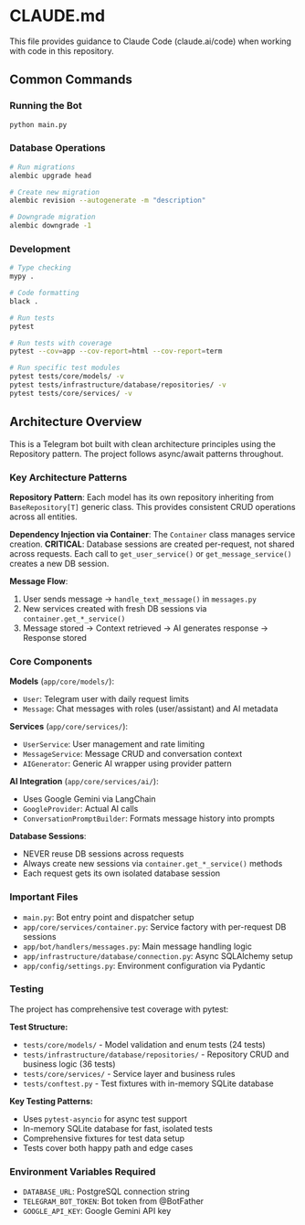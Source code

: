 # CLAUDE.md

This file provides guidance to Claude Code (claude.ai/code) when working with code in this repository.

## Common Commands

### Running the Bot
```bash
python main.py
```

### Database Operations
```bash
# Run migrations
alembic upgrade head

# Create new migration
alembic revision --autogenerate -m "description"

# Downgrade migration
alembic downgrade -1
```

### Development
```bash
# Type checking
mypy .

# Code formatting
black .

# Run tests
pytest

# Run tests with coverage
pytest --cov=app --cov-report=html --cov-report=term

# Run specific test modules
pytest tests/core/models/ -v
pytest tests/infrastructure/database/repositories/ -v
pytest tests/core/services/ -v
```

## Architecture Overview

This is a Telegram bot built with clean architecture principles using the Repository pattern. The project follows async/await patterns throughout.

### Key Architecture Patterns

**Repository Pattern**: Each model has its own repository inheriting from `BaseRepository[T]` generic class. This provides consistent CRUD operations across all entities.

**Dependency Injection via Container**: The `Container` class manages service creation. **CRITICAL**: Database sessions are created per-request, not shared across requests. Each call to `get_user_service()` or `get_message_service()` creates a new DB session.

**Message Flow**: 
1. User sends message → `handle_text_message()` in `messages.py`
2. New services created with fresh DB sessions via `container.get_*_service()`
3. Message stored → Context retrieved → AI generates response → Response stored

### Core Components

**Models** (`app/core/models/`):
- `User`: Telegram user with daily request limits
- `Message`: Chat messages with roles (user/assistant) and AI metadata

**Services** (`app/core/services/`):
- `UserService`: User management and rate limiting
- `MessageService`: Message CRUD and conversation context
- `AIGenerator`: Generic AI wrapper using provider pattern

**AI Integration** (`app/core/services/ai/`):
- Uses Google Gemini via LangChain
- `GoogleProvider`: Actual AI calls
- `ConversationPromptBuilder`: Formats message history into prompts

**Database Sessions**: 
- NEVER reuse DB sessions across requests
- Always create new sessions via `container.get_*_service()` methods
- Each request gets its own isolated database session

### Important Files

- `main.py`: Bot entry point and dispatcher setup
- `app/core/services/container.py`: Service factory with per-request DB sessions
- `app/bot/handlers/messages.py`: Main message handling logic
- `app/infrastructure/database/connection.py`: Async SQLAlchemy setup
- `app/config/settings.py`: Environment configuration via Pydantic

### Testing

The project has comprehensive test coverage with pytest:

**Test Structure:**
- `tests/core/models/` - Model validation and enum tests (24 tests)
- `tests/infrastructure/database/repositories/` - Repository CRUD and business logic (36 tests)
- `tests/core/services/` - Service layer and business rules
- `tests/conftest.py` - Test fixtures with in-memory SQLite database

**Key Testing Patterns:**
- Uses `pytest-asyncio` for async test support
- In-memory SQLite database for fast, isolated tests
- Comprehensive fixtures for test data setup
- Tests cover both happy path and edge cases

### Environment Variables Required

- `DATABASE_URL`: PostgreSQL connection string
- `TELEGRAM_BOT_TOKEN`: Bot token from @BotFather
- `GOOGLE_API_KEY`: Google Gemini API key